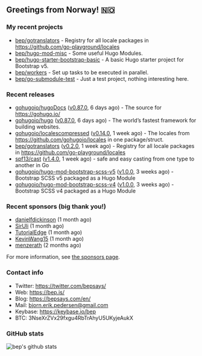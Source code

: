 ## Greetings from Norway! 🇳🇴

### My recent projects

- [bep/gotranslators](https://github.com/bep/gotranslators) - Registry for all locale packages in https://github.com/go-playground/locales
- [bep/hugo-mod-misc](https://github.com/bep/hugo-mod-misc) - Some useful Hugo Modules.
- [bep/hugo-starter-bootstrap-basic](https://github.com/bep/hugo-starter-bootstrap-basic) - A basic Hugo starter project for Bootstrap v5.
- [bep/workers](https://github.com/bep/workers) - Set up tasks to be executed in parallel.
- [bep/go-submodule-test](https://github.com/bep/go-submodule-test) - Just a test project, nothing interesting here.

### Recent releases
- [gohugoio/hugoDocs](https://github.com/gohugoio/hugoDocs) ([v0.87.0](https://github.com/gohugoio/hugoDocs/releases/tag/v0.87.0), 6 days ago) - The source for https://gohugo.io/
- [gohugoio/hugo](https://github.com/gohugoio/hugo) ([v0.87.0](https://github.com/gohugoio/hugo/releases/tag/v0.87.0), 6 days ago) - The world’s fastest framework for building websites.
- [gohugoio/localescompressed](https://github.com/gohugoio/localescompressed) ([v0.14.0](https://github.com/gohugoio/localescompressed/releases/tag/v0.14.0), 1 week ago) - The locales from https://github.com/gohugoio/locales in one package/struct.
- [bep/gotranslators](https://github.com/bep/gotranslators) ([v0.2.0](https://github.com/bep/gotranslators/releases/tag/v0.2.0), 1 week ago) - Registry for all locale packages in https://github.com/go-playground/locales
- [spf13/cast](https://github.com/spf13/cast) ([v1.4.0](https://github.com/spf13/cast/releases/tag/v1.4.0), 1 week ago) - safe and easy casting from one type to another in Go 
- [gohugoio/hugo-mod-bootstrap-scss-v5](https://github.com/gohugoio/hugo-mod-bootstrap-scss-v5) ([v1.0.0](https://github.com/gohugoio/hugo-mod-bootstrap-scss-v5/releases/tag/v1.0.0), 3 weeks ago) - Bootstrap SCSS v5 packaged as a Hugo Module
- [gohugoio/hugo-mod-bootstrap-scss-v4](https://github.com/gohugoio/hugo-mod-bootstrap-scss-v4) ([v1.0.0](https://github.com/gohugoio/hugo-mod-bootstrap-scss-v4/releases/tag/v1.0.0), 3 weeks ago) - Bootstrap SCSS v4 packaged as a Hugo Module


### Recent sponsors (big thank you!)

- [danielfdickinson](https://github.com/danielfdickinson) (1 month ago)
- [SirUli](https://github.com/SirUli) (1 month ago)
- [TutorialEdge](https://github.com/TutorialEdge) (1 month ago)
- [KevinWang15](https://github.com/KevinWang15) (1 month ago)
- [menzerath](https://github.com/menzerath) (2 months ago)

For more information, see [the sponsors page](https://github.com/sponsors/bep/).

### Contact info
- Twitter: https://twitter.com/bepsays/
- Web: https://bep.is/
- Blog: https://bepsays.com/en/
- Mail: bjorn.erik.pedersen@gmail.com
- Keybase: https://keybase.io/bep
- BTC: 3NseXrZVx29fxgu4RbTrAhyU5UKyjeAukX


### GitHub stats
![bep's github stats](https://github-readme-stats.vercel.app/api?username=bep&count_private=true&hide_title=true)


